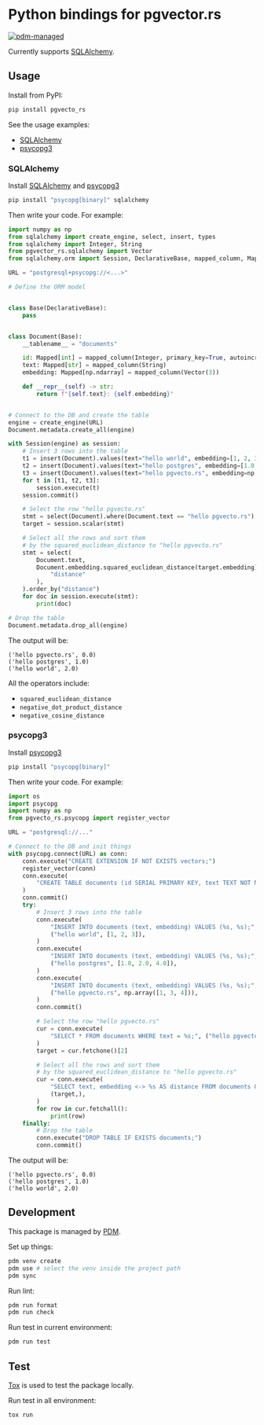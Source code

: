# Python bindings for pgvector.rs

[![pdm-managed](https://img.shields.io/badge/pdm-managed-blueviolet)](https://pdm.fming.dev)

Currently supports [SQLAlchemy](https://github.com/sqlalchemy/sqlalchemy).

## Usage

Install from PyPI:
```bash
pip install pgvecto_rs
```

See the usage examples:
- [SQLAlchemy](#SQLAlchemy)
- [psycopg3](#psycopg3)

### SQLAlchemy

Install [SQLAlchemy](https://github.com/sqlalchemy/sqlalchemy) and [psycopg3](https://www.psycopg.org/psycopg3/docs/basic/install.html)
```bash
pip install "psycopg[binary]" sqlalchemy
```

Then write your code. For example:
```python
import numpy as np
from sqlalchemy import create_engine, select, insert, types
from sqlalchemy import Integer, String
from pgvector_rs.sqlalchemy import Vector
from sqlalchemy.orm import Session, DeclarativeBase, mapped_column, Mapped

URL = "postgresql+psycopg://<...>"

# Define the ORM model


class Base(DeclarativeBase):
    pass


class Document(Base):
    __tablename__ = "documents"

    id: Mapped[int] = mapped_column(Integer, primary_key=True, autoincrement=True)
    text: Mapped[str] = mapped_column(String)
    embedding: Mapped[np.ndarray] = mapped_column(Vector(3))

    def __repr__(self) -> str:
        return f"{self.text}: {self.embedding}"


# Connect to the DB and create the table
engine = create_engine(URL)
Document.metadata.create_all(engine)

with Session(engine) as session:
    # Insert 3 rows into the table
    t1 = insert(Document).values(text="hello world", embedding=[1, 2, 3])
    t2 = insert(Document).values(text="hello postgres", embedding=[1.0, 2.0, 4.0])
    t3 = insert(Document).values(text="hello pgvecto.rs", embedding=np.array([1, 3, 4]))
    for t in [t1, t2, t3]:
        session.execute(t)
    session.commit()

    # Select the row "hello pgvecto.rs"
    stmt = select(Document).where(Document.text == "hello pgvecto.rs")
    target = session.scalar(stmt)

    # Select all the rows and sort them
    # by the squared_euclidean_distance to "hello pgvecto.rs"
    stmt = select(
        Document.text,
        Document.embedding.squared_euclidean_distance(target.embedding).label(
            "distance"
        ),
    ).order_by("distance")
    for doc in session.execute(stmt):
        print(doc)

# Drop the table
Document.metadata.drop_all(engine)
```
The output will be:
```
('hello pgvecto.rs', 0.0)
('hello postgres', 1.0)
('hello world', 2.0)
```

All the operators include:
- `squared_euclidean_distance`
- `negative_dot_product_distance`
- `negative_cosine_distance`

### psycopg3

Install [psycopg3](https://www.psycopg.org/psycopg3/docs/basic/install.html)
```bash
pip install "psycopg[binary]"
```

Then write your code. For example:
```python
import os
import psycopg
import numpy as np
from pgvecto_rs.psycopg import register_vector

URL = "postgresql://..."

# Connect to the DB and init things
with psycopg.connect(URL) as conn:
    conn.execute("CREATE EXTENSION IF NOT EXISTS vectors;")
    register_vector(conn)
    conn.execute(
        "CREATE TABLE documents (id SERIAL PRIMARY KEY, text TEXT NOT NULL, embedding vector(3) NOT NULL);"
    )
    conn.commit()
    try:
        # Insert 3 rows into the table
        conn.execute(
            "INSERT INTO documents (text, embedding) VALUES (%s, %s);",
            ("hello world", [1, 2, 3]),
        )
        conn.execute(
            "INSERT INTO documents (text, embedding) VALUES (%s, %s);",
            ("hello postgres", [1.0, 2.0, 4.0]),
        )
        conn.execute(
            "INSERT INTO documents (text, embedding) VALUES (%s, %s);",
            ("hello pgvecto.rs", np.array([1, 3, 4])),
        )
        conn.commit()

        # Select the row "hello pgvecto.rs"
        cur = conn.execute(
            "SELECT * FROM documents WHERE text = %s;", ("hello pgvecto.rs",)
        )
        target = cur.fetchone()[2]

        # Select all the rows and sort them
        # by the squared_euclidean_distance to "hello pgvecto.rs"
        cur = conn.execute(
            "SELECT text, embedding <-> %s AS distance FROM documents ORDER BY distance;",
            (target,),
        )
        for row in cur.fetchall():
            print(row)
    finally:
        # Drop the table
        conn.execute("DROP TABLE IF EXISTS documents;")
        conn.commit()

```

The output will be:
```
('hello pgvecto.rs', 0.0)
('hello postgres', 1.0)
('hello world', 2.0)
```

## Development

This package is managed by [PDM](https://pdm.fming.dev).

Set up things:
```bash
pdm venv create
pdm use # select the venv inside the project path
pdm sync
```

Run lint:
```bash
pdm run format
pdm run check
```

Run test in current environment:
```bash
pdm run test
```


## Test

[Tox](https://tox.wiki) is used to test the package locally.

Run test in all environment:
```bash
tox run
```